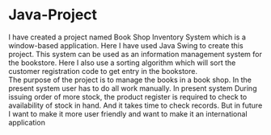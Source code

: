 # Java-Project
I have created a project named Book Shop Inventory System which is a window-based application. Here I have used Java Swing to create this project. This system can be used as an information management system for the bookstore. Here I also use a sorting algorithm which will sort the customer registration code to get entry in the bookstore.<br>
The purpose of the project is to manage the books in a book shop. In the present system user has to do all work manually. In present system During issuing order of more stock, the product register is required to check to availability of stock in hand. And it takes time to check records. But in future I want to make it more user friendly and want to make it an international application
